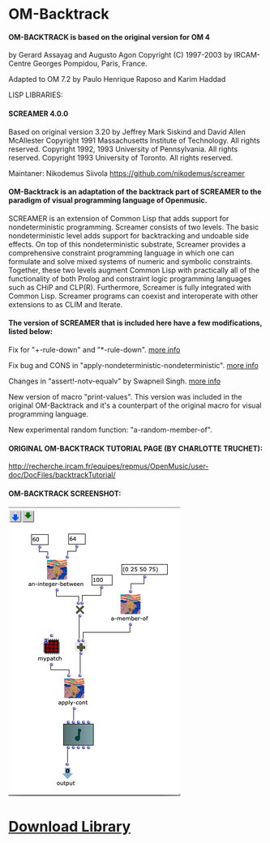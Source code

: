 # OM-Backtrack

#### OM-BACKTRACK is based on the original version for OM 4
   by Gerard Assayag and Augusto Agon
   Copyright (C) 1997-2003 by IRCAM-Centre Georges Pompidou, Paris, France.

Adapted to OM 7.2 by Paulo Henrique Raposo and Karim Haddad

  LISP LIBRARIES:

#### SCREAMER 4.0.0
  Based on original version 3.20 by Jeffrey Mark Siskind and David Allen McAllester
  Copyright 1991 Massachusetts Institute of Technology. All rights reserved.
  Copyright 1992, 1993 University of Pennsylvania. All rights reserved.
  Copyright 1993 University of Toronto. All rights reserved.

  Maintaner: Nikodemus Siivola <https://github.com/nikodemus/screamer>

#### OM-Backtrack is an adaptation of the backtrack part of SCREAMER to the paradigm of visual programming language of Openmusic.


SCREAMER is an extension of Common Lisp that adds support for nondeterministic
programming. Screamer consists of two levels. The basic nondeterministic level
adds support for backtracking and undoable side effects. On top of this
nondeterministic substrate, Screamer provides a comprehensive constraint
programming language in which one can formulate and solve mixed systems of
numeric and symbolic constraints. Together, these two levels augment Common
Lisp with practically all of the functionality of both Prolog and constraint
logic programming languages such as CHiP and CLP(R). Furthermore, Screamer is
fully integrated with Common Lisp. Screamer programs can coexist and
interoperate with other extensions to as CLIM and Iterate.

#### The version of SCREAMER that is included here have a few modifications, listed below:


Fix for "+-rule-down" and "*-rule-down". [more info](https://github.com/nikodemus/screamer/pull/15)


Fix bug and CONS in "apply-nondeterministic-nondeterministic". [more info](https://github.com/nikodemus/screamer/pull/28)


Changes in "assert!-notv-equalv" by Swapneil Singh. [more info](https://github.com/nikodemus/screamer/pull/34/commits/794719d8a9ee60388f9484b7944a1838a35a059c)


New version of macro "print-values". This version was included in the original OM-Backtrack and
it's a counterpart of the original macro for visual programming language.


New experimental random function: "a-random-member-of".


#### ORIGINAL OM-BACKTRACK TUTORIAL PAGE (BY CHARLOTTE TRUCHET):
[http://recherche.ircam.fr/equipes/repmus/OpenMusic/user-doc/DocFiles/backtrackTutorial/ ](http://recherche.ircam.fr/equipes/repmus/OpenMusic/user-doc/DocFiles/backtrackTutorial/)


#### OM-BACKTRACK SCREENSHOT:

![alt text](https://github.com/PHRaposo/OM-Backtrack/blob/main/screenshot.png)

# [Download Library](https://github.com/PHRaposo/OM-Backtrack/archive/refs/heads/main.zip)


